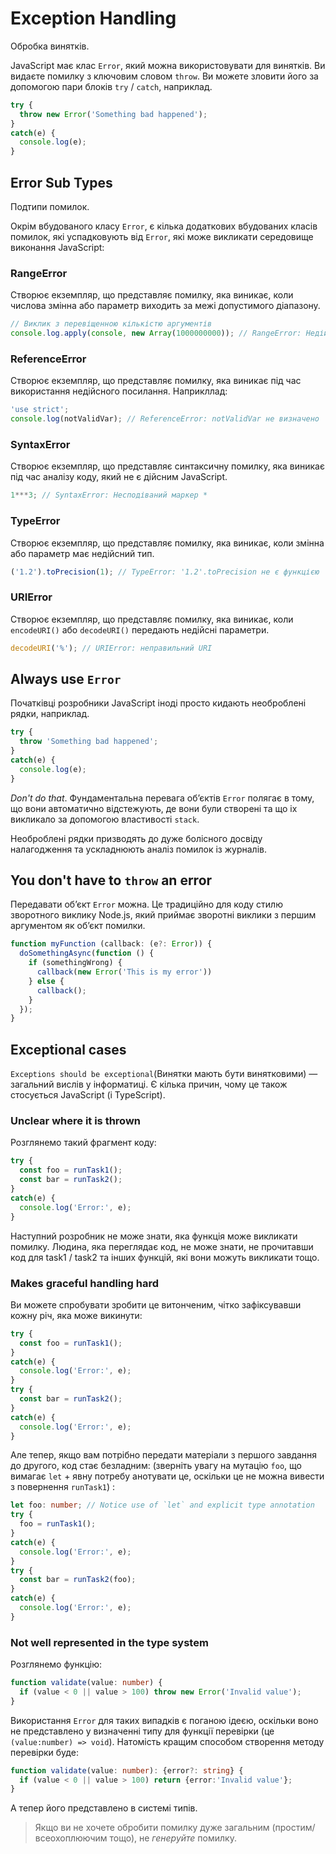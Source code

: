 # Exception Handling
Обробка винятків.

JavaScript має клас `Error`, який можна використовувати для винятків. Ви видаєте помилку з ключовим словом `throw`. Ви можете зловити його за допомогою пари блоків `try` / `catch`, наприклад.

```js
try {
  throw new Error('Something bad happened');
}
catch(e) {
  console.log(e);
}
```

## Error Sub Types
Подтипи помилок.

Окрім вбудованого класу `Error`, є кілька додаткових вбудованих класів помилок, які успадковують від `Error`, які може викликати середовище виконання JavaScript:

### RangeError

Створює екземпляр, що представляє помилку, яка виникає, коли числова змінна або параметр виходить за межі допустимого діапазону.

```js
// Виклик з перевіщенною кількістю аргументів
console.log.apply(console, new Array(1000000000)); // RangeError: Недійсна довжина масиву
```

### ReferenceError

Створює екземпляр, що представляє помилку, яка виникає під час використання недійсного посилання. Наприкллад:

```js
'use strict';
console.log(notValidVar); // ReferenceError: notValidVar не визначено
```

### SyntaxError

Створює екземпляр, що представляє синтаксичну помилку, яка виникає під час аналізу коду, який не є дійсним JavaScript.

```js
1***3; // SyntaxError: Несподіваний маркер *
```

### TypeError

Створює екземпляр, що представляє помилку, яка виникає, коли змінна або параметр має недійсний тип.

```js
('1.2').toPrecision(1); // TypeError: '1.2'.toPrecision не є функцією
```

### URIError

Створює екземпляр, що представляє помилку, яка виникає, коли `encodeURI()` або `decodeURI()` передають недійсні параметри.

```js
decodeURI('%'); // URIError: неправильний URI
```

## Always use `Error`

Початківці розробники JavaScript іноді просто кидають необроблені рядки, наприклад.
```js
try {
  throw 'Something bad happened';
}
catch(e) {
  console.log(e);
}
```

*Don't do that*. Фундаментальна перевага об’єктів `Error` полягає в тому, що вони автоматично відстежують, де вони були створені та що іх викликало за допомогою властивості `stack`.

Необроблені рядки призводять до дуже болісного досвіду налагодження та ускладнюють аналіз помилок із журналів.

## You don't have to `throw` an error

Передавати об’єкт `Error` можна. Це традиційно для коду стилю зворотного виклику Node.js, який приймає зворотні виклики з першим аргументом як об’єкт помилки.

```js
function myFunction (callback: (e?: Error)) {
  doSomethingAsync(function () {
    if (somethingWrong) {
      callback(new Error('This is my error'))
    } else {
      callback();
    }
  });
}
```

## Exceptional cases

`Exceptions should be exceptional`(Винятки мають бути винятковими) — загальний вислів у інформатиці. Є кілька причин, чому це також стосується JavaScript (і TypeScript).

### Unclear where it is thrown

Розглянемо такий фрагмент коду:

```js
try {
  const foo = runTask1();
  const bar = runTask2();
}
catch(e) {
  console.log('Error:', e);
}
```

Наступний розробник не може знати, яка функція може викликати помилку. Людина, яка переглядає код, не може знати, не прочитавши код для task1 / task2 та інших функцій, які вони можуть викликати тощо.

### Makes graceful handling hard

Ви можете спробувати зробити це витонченим, чітко зафіксувавши кожну річ, яка може викинути:

```js
try {
  const foo = runTask1();
}
catch(e) {
  console.log('Error:', e);
}
try {
  const bar = runTask2();
}
catch(e) {
  console.log('Error:', e);
}
```

Але тепер, якщо вам потрібно передати матеріали з першого завдання до другого, код стає безладним: (зверніть увагу на мутацію `foo`, що вимагає `let` + явну потребу анотувати це, оскільки це не можна вивести з повернення `runTask1`) :

```ts
let foo: number; // Notice use of `let` and explicit type annotation
try {
  foo = runTask1();
}
catch(e) {
  console.log('Error:', e);
}
try {
  const bar = runTask2(foo);
}
catch(e) {
  console.log('Error:', e);
}
```

### Not well represented in the type system

Розглянемо функцію:

```ts
function validate(value: number) {
  if (value < 0 || value > 100) throw new Error('Invalid value');
}
```

Використання `Error` для таких випадків є поганою ідеєю, оскільки воно не представлено у визначенні типу для функції перевірки (це `(value:number) => void`). Натомість кращим способом створення методу перевірки буде:

```ts
function validate(value: number): {error?: string} {
  if (value < 0 || value > 100) return {error:'Invalid value'};
}
```

А тепер його представлено в системі типів.

> Якщо ви не хочете обробити помилку дуже загальним (простим/всеохоплюючим тощо), не *генеруйте* помилку.
